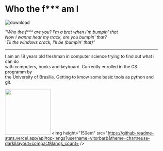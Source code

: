<h1>Who the f*** am I</h1>

![download](https://github.com/user-attachments/assets/3c388ac2-f90d-4256-8760-f151001f244f)

 <i> "Who the f*** are you? I'm a brat when I'm bumpin' that <br>
Now I wanna hear my track, are you bumpin' that? <br>
'Til the windows crack, I'll be (bumpin' that)" </i> <br>

<hr>
I am an 18 years old freshman in computer science trying to find out what i can do <br>
with computers, books and keyboard. Currently enrolled in the CS programm by<br>
the University of Brasilia. Getting to kmow some basic tools as python and git.

<img height="150em" src="https://github-readme-stats.vercel.app/api?username=vitorbarb&theme=chartreuse-dark" /> <img height="150em" src="https://github-readme-stats.vercel.app/api/top-langs?username=vitorbarb&theme=chartreuse-dark&layout=compact&langs_count= />
 
